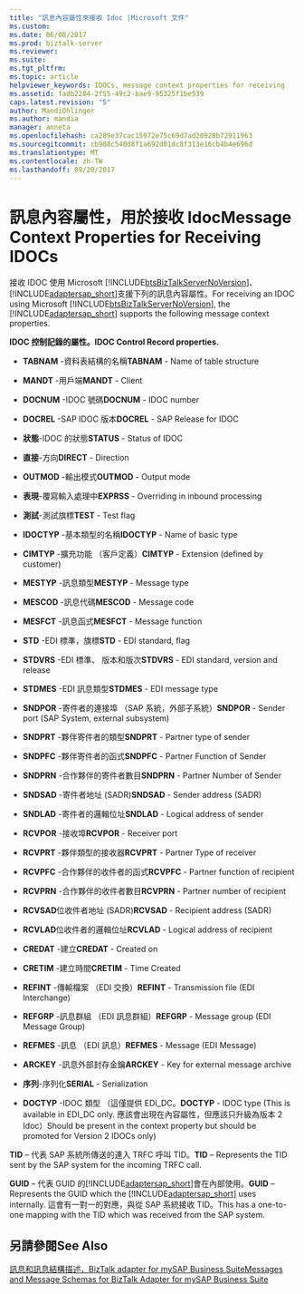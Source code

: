 ```yaml
---
title: "訊息內容屬性來接收 Idoc |Microsoft 文件"
ms.custom: 
ms.date: 06/08/2017
ms.prod: biztalk-server
ms.reviewer: 
ms.suite: 
ms.tgt_pltfrm: 
ms.topic: article
helpviewer_keywords: IDOCs, message context properties for receiving
ms.assetid: fadb2284-2f55-49c2-bae9-95325f1be539
caps.latest.revision: "5"
author: MandiOhlinger
ms.author: mandia
manager: anneta
ms.openlocfilehash: ca289e37cac15972e75c69d7ad20928b72911963
ms.sourcegitcommit: cb908c540d8f1a692d01dc8f313e16cb4b4e696d
ms.translationtype: MT
ms.contentlocale: zh-TW
ms.lasthandoff: 09/20/2017
---
```

# <a name="message-context-properties-for-receiving-idocs"></a><span data-ttu-id="d369e-102">訊息內容屬性，用於接收 Idoc</span><span class="sxs-lookup"><span data-stu-id="d369e-102">Message Context Properties for Receiving IDOCs</span></span>
<span data-ttu-id="d369e-103">接收 IDOC 使用 Microsoft [!INCLUDE[btsBizTalkServerNoVersion](../../includes/btsbiztalkservernoversion-md.md)]、[!INCLUDE[adaptersap_short](../../includes/adaptersap-short-md.md)]支援下列的訊息內容屬性。</span><span class="sxs-lookup"><span data-stu-id="d369e-103">For receiving an IDOC using Microsoft [!INCLUDE[btsBizTalkServerNoVersion](../../includes/btsbiztalkservernoversion-md.md)], the [!INCLUDE[adaptersap_short](../../includes/adaptersap-short-md.md)] supports the following message context properties.</span></span>  
  
 <span data-ttu-id="d369e-104">**IDOC 控制記錄的屬性。**</span><span class="sxs-lookup"><span data-stu-id="d369e-104">**IDOC Control Record properties.**</span></span>  
  
-   <span data-ttu-id="d369e-105">**TABNAM** -資料表結構的名稱</span><span class="sxs-lookup"><span data-stu-id="d369e-105">**TABNAM** - Name of table structure</span></span>  
  
-   <span data-ttu-id="d369e-106">**MANDT** -用戶端</span><span class="sxs-lookup"><span data-stu-id="d369e-106">**MANDT** - Client</span></span>  
  
-   <span data-ttu-id="d369e-107">**DOCNUM** -IDOC 號碼</span><span class="sxs-lookup"><span data-stu-id="d369e-107">**DOCNUM** - IDOC number</span></span>  
  
-   <span data-ttu-id="d369e-108">**DOCREL** -SAP IDOC 版本</span><span class="sxs-lookup"><span data-stu-id="d369e-108">**DOCREL** - SAP Release for IDOC</span></span>  
  
-   <span data-ttu-id="d369e-109">**狀態**-IDOC 的狀態</span><span class="sxs-lookup"><span data-stu-id="d369e-109">**STATUS** - Status of IDOC</span></span>  
  
-   <span data-ttu-id="d369e-110">**直接**-方向</span><span class="sxs-lookup"><span data-stu-id="d369e-110">**DIRECT** - Direction</span></span>  
  
-   <span data-ttu-id="d369e-111">**OUTMOD** -輸出模式</span><span class="sxs-lookup"><span data-stu-id="d369e-111">**OUTMOD** - Output mode</span></span>  
  
-   <span data-ttu-id="d369e-112">**表現**-覆寫輸入處理中</span><span class="sxs-lookup"><span data-stu-id="d369e-112">**EXPRSS** - Overriding in inbound processing</span></span>  
  
-   <span data-ttu-id="d369e-113">**測試**-測試旗標</span><span class="sxs-lookup"><span data-stu-id="d369e-113">**TEST** - Test flag</span></span>  
  
-   <span data-ttu-id="d369e-114">**IDOCTYP** -基本類型的名稱</span><span class="sxs-lookup"><span data-stu-id="d369e-114">**IDOCTYP** - Name of basic type</span></span>  
  
-   <span data-ttu-id="d369e-115">**CIMTYP** -擴充功能 （客戶定義）</span><span class="sxs-lookup"><span data-stu-id="d369e-115">**CIMTYP** - Extension (defined by customer)</span></span>  
  
-   <span data-ttu-id="d369e-116">**MESTYP** -訊息類型</span><span class="sxs-lookup"><span data-stu-id="d369e-116">**MESTYP** - Message type</span></span>  
  
-   <span data-ttu-id="d369e-117">**MESCOD** -訊息代碼</span><span class="sxs-lookup"><span data-stu-id="d369e-117">**MESCOD** - Message code</span></span>  
  
-   <span data-ttu-id="d369e-118">**MESFCT** -訊息函式</span><span class="sxs-lookup"><span data-stu-id="d369e-118">**MESFCT** - Message function</span></span>  
  
-   <span data-ttu-id="d369e-119">**STD** -EDI 標準，旗標</span><span class="sxs-lookup"><span data-stu-id="d369e-119">**STD** - EDI standard, flag</span></span>  
  
-   <span data-ttu-id="d369e-120">**STDVRS** -EDI 標準、 版本和版次</span><span class="sxs-lookup"><span data-stu-id="d369e-120">**STDVRS** - EDI standard, version and release</span></span>  
  
-   <span data-ttu-id="d369e-121">**STDMES** -EDI 訊息類型</span><span class="sxs-lookup"><span data-stu-id="d369e-121">**STDMES** - EDI message type</span></span>  
  
-   <span data-ttu-id="d369e-122">**SNDPOR** -寄件者的連接埠 （SAP 系統，外部子系統）</span><span class="sxs-lookup"><span data-stu-id="d369e-122">**SNDPOR** - Sender port (SAP System, external subsystem)</span></span>  
  
-   <span data-ttu-id="d369e-123">**SNDPRT** -夥伴寄件者的類型</span><span class="sxs-lookup"><span data-stu-id="d369e-123">**SNDPRT** - Partner type of sender</span></span>  
  
-   <span data-ttu-id="d369e-124">**SNDPFC** -夥伴寄件者的函式</span><span class="sxs-lookup"><span data-stu-id="d369e-124">**SNDPFC** - Partner Function of Sender</span></span>  
  
-   <span data-ttu-id="d369e-125">**SNDPRN** -合作夥伴的寄件者數目</span><span class="sxs-lookup"><span data-stu-id="d369e-125">**SNDPRN** - Partner Number of Sender</span></span>  
  
-   <span data-ttu-id="d369e-126">**SNDSAD** -寄件者地址 (SADR)</span><span class="sxs-lookup"><span data-stu-id="d369e-126">**SNDSAD** - Sender address (SADR)</span></span>  
  
-   <span data-ttu-id="d369e-127">**SNDLAD** -寄件者的邏輯位址</span><span class="sxs-lookup"><span data-stu-id="d369e-127">**SNDLAD** - Logical address of sender</span></span>  
  
-   <span data-ttu-id="d369e-128">**RCVPOR** -接收埠</span><span class="sxs-lookup"><span data-stu-id="d369e-128">**RCVPOR** - Receiver port</span></span>  
  
-   <span data-ttu-id="d369e-129">**RCVPRT** -夥伴類型的接收器</span><span class="sxs-lookup"><span data-stu-id="d369e-129">**RCVPRT** - Partner Type of receiver</span></span>  
  
-   <span data-ttu-id="d369e-130">**RCVPFC** -合作夥伴的收件者的函式</span><span class="sxs-lookup"><span data-stu-id="d369e-130">**RCVPFC** - Partner function of recipient</span></span>  
  
-   <span data-ttu-id="d369e-131">**RCVPRN** -合作夥伴的收件者數目</span><span class="sxs-lookup"><span data-stu-id="d369e-131">**RCVPRN** - Partner number of recipient</span></span>  
  
-   <span data-ttu-id="d369e-132">**RCVSAD**位收件者地址 (SADR)</span><span class="sxs-lookup"><span data-stu-id="d369e-132">**RCVSAD** - Recipient address (SADR)</span></span>  
  
-   <span data-ttu-id="d369e-133">**RCVLAD**位收件者的邏輯位址</span><span class="sxs-lookup"><span data-stu-id="d369e-133">**RCVLAD** - Logical address of recipient</span></span>  
  
-   <span data-ttu-id="d369e-134">**CREDAT** -建立</span><span class="sxs-lookup"><span data-stu-id="d369e-134">**CREDAT** - Created on</span></span>  
  
-   <span data-ttu-id="d369e-135">**CRETIM** -建立時間</span><span class="sxs-lookup"><span data-stu-id="d369e-135">**CRETIM** - Time Created</span></span>  
  
-   <span data-ttu-id="d369e-136">**REFINT** -傳輸檔案 （EDI 交換）</span><span class="sxs-lookup"><span data-stu-id="d369e-136">**REFINT** - Transmission file (EDI Interchange)</span></span>  
  
-   <span data-ttu-id="d369e-137">**REFGRP** -訊息群組 （EDI 訊息群組）</span><span class="sxs-lookup"><span data-stu-id="d369e-137">**REFGRP** - Message group (EDI Message Group)</span></span>  
  
-   <span data-ttu-id="d369e-138">**REFMES** -訊息 （EDI 訊息）</span><span class="sxs-lookup"><span data-stu-id="d369e-138">**REFMES** - Message (EDI Message)</span></span>  
  
-   <span data-ttu-id="d369e-139">**ARCKEY** -訊息外部封存金鑰</span><span class="sxs-lookup"><span data-stu-id="d369e-139">**ARCKEY** - Key for external message archive</span></span>  
  
-   <span data-ttu-id="d369e-140">**序列**-序列化</span><span class="sxs-lookup"><span data-stu-id="d369e-140">**SERIAL** - Serialization</span></span>  
  
-   <span data-ttu-id="d369e-141">**DOCTYP** -IDOC 類型 （這僅提供 EDI_DC。</span><span class="sxs-lookup"><span data-stu-id="d369e-141">**DOCTYP** - IDOC type (This is available in EDI_DC only.</span></span> <span data-ttu-id="d369e-142">應該會出現在內容屬性，但應該只升級為版本 2 Idoc）</span><span class="sxs-lookup"><span data-stu-id="d369e-142">Should be present in the context property but should be promoted for Version 2 IDOCs only)</span></span>  
  
 <span data-ttu-id="d369e-143">**TID** – 代表 SAP 系統所傳送的連入 TRFC 呼叫 TID。</span><span class="sxs-lookup"><span data-stu-id="d369e-143">**TID** – Represents the TID sent by the SAP system for the incoming TRFC call.</span></span>  
  
 <span data-ttu-id="d369e-144">**GUID** – 代表 GUID 的[!INCLUDE[adaptersap_short](../../includes/adaptersap-short-md.md)]會在內部使用。</span><span class="sxs-lookup"><span data-stu-id="d369e-144">**GUID** – Represents the GUID which the [!INCLUDE[adaptersap_short](../../includes/adaptersap-short-md.md)] uses internally.</span></span> <span data-ttu-id="d369e-145">這會有一對一的對應，與從 SAP 系統接收 TID。</span><span class="sxs-lookup"><span data-stu-id="d369e-145">This has a one-to-one mapping with the TID which was received from the SAP system.</span></span>  
  
## <a name="see-also"></a><span data-ttu-id="d369e-146">另請參閱</span><span class="sxs-lookup"><span data-stu-id="d369e-146">See Also</span></span>  
 [<span data-ttu-id="d369e-147">訊息和訊息結構描述，BizTalk adapter for mySAP Business Suite</span><span class="sxs-lookup"><span data-stu-id="d369e-147">Messages and Message Schemas for BizTalk Adapter for mySAP Business Suite</span></span>](../../adapters-and-accelerators/adapter-sap/messages-and-message-schemas-for-biztalk-adapter-for-mysap-business-suite.md)